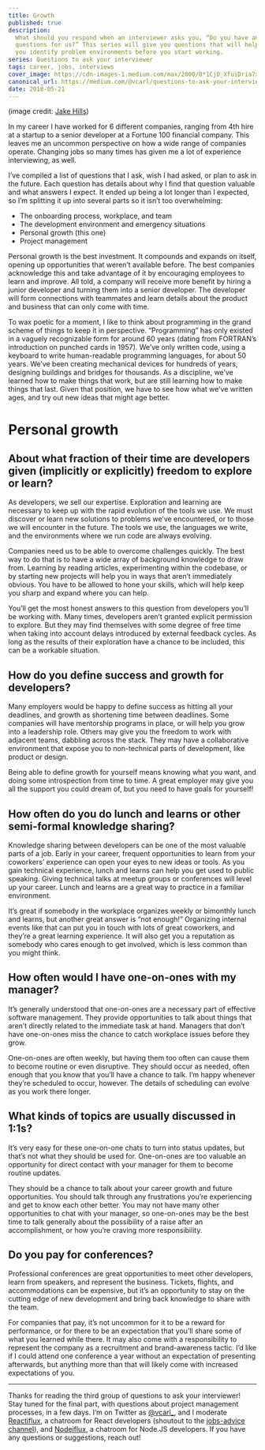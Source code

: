 ```yaml
---
title: Growth
published: true
description:
  What should you respond when an interviewer asks you, “Do you have any
  questions for us?” This series will give you questions that will help
  you identify problem environments before you start working.
series: Questions to ask your interviewer
tags: career, jobs, interviews
cover_image: https://cdn-images-1.medium.com/max/2000/0*1CjD_XfuiDria7xW.
canonical_url: https://medium.com/@vcarl/questions-to-ask-your-interviewer-growth-c88eed119ce2
date: 2018-05-21
---
```


(image credit: [Jake Hills](https://unsplash.com/@jakehills))

In my career I have worked for 6 different companies, ranging from 4th
hire at a startup to a senior developer at a Fortune 100 financial
company. This leaves me an uncommon perspective on how a wide range of
companies operate. Changing jobs so many times has given me a lot of
experience interviewing, as well.

I’ve compiled a list of questions that I ask, wish I had asked, or plan
to ask in the future. Each question has details about why I find that
question valuable and what answers I expect. It ended up being a lot
longer than I expected, so I’m splitting it up into several parts so it
isn’t too overwhelming:

- The onboarding process, workplace, and team
- The development environment and emergency situations
- Personal growth (this one)
- Project management

Personal growth is the best investment. It compounds and expands on
itself, opening up opportunities that weren’t available before. The best
companies acknowledge this and take advantage of it by encouraging
employees to learn and improve. All told, a company will receive more
benefit by hiring a junior developer and turning them into a senior
developer. The developer will form connections with teammates and learn
details about the product and business that can only come with time.

To wax poetic for a moment, I like to think about programming in the
grand scheme of things to keep it in perspective. “Programming” has only
existed in a vaguely recognizable form for around 60 years (dating from
FORTRAN’s introduction on punched cards in 1957). We’ve only written
code, using a keyboard to write human-readable programming languages,
for about 50 years. We’ve been creating mechanical devices for hundreds
of years, designing buildings and bridges for thousands. As a
discipline, we’ve learned how to make things that work, but are still
learning how to make things that last. Given that position, we have to
see how what we’ve written ages, and try out new ideas that might age
better.

# Personal growth

## About what fraction of their time are developers given (implicitly or explicitly) freedom to explore or learn?

As developers, we sell our expertise. Exploration and learning are
necessary to keep up with the rapid evolution of the tools we use. We
must discover or learn new solutions to problems we’ve encountered, or
to those we will encounter in the future. The tools we use, the
languages we write, and the environments where we run code are always
evolving.

Companies need us to be able to overcome challenges quickly. The best
way to do that is to have a wide array of background knowledge to draw
from. Learning by reading articles, experimenting within the codebase,
or by starting new projects will help you in ways that aren’t
immediately obvious. You have to be allowed to hone your skills, which
will help keep you sharp and expand where you can help.

You’ll get the most honest answers to this question from developers
you’ll be working with. Many times, developers aren’t granted explicit
permission to explore. But they may find themselves with some degree of
free time when taking into account delays introduced by external
feedback cycles. As long as the results of their exploration have a
chance to be included, this can be a workable situation.

## How do you define success and growth for developers?

Many employers would be happy to define success as hitting all your
deadlines, and growth as shortening time between deadlines. Some
companies will have mentorship programs in place, or will help you grow
into a leadership role. Others may give you the freedom to work with
adjacent teams, dabbling across the stack. They may have a collaborative
environment that expose you to non-technical parts of development, like
product or design.

Being able to define growth for yourself means knowing what you want,
and doing some introspection from time to time. A great employer may
give you all the support you could dream of, but you need to have goals
for yourself!

## How often do you do lunch and learns or other semi-formal knowledge sharing?

Knowledge sharing between developers can be one of the most valuable
parts of a job. Early in your career, frequent opportunities to learn
from your coworkers’ experience can open your eyes to new ideas or
tools. As you gain technical experience, lunch and learns can help you
get used to public speaking. Giving technical talks at meetup groups or
conferences will level up your career. Lunch and learns are a great way
to practice in a familiar environment.

It’s great if somebody in the workplace organizes weekly or bimonthly
lunch and learns, but another great answer is “not enough!” Organizing
internal events like that can put you in touch with lots of great
coworkers, and they’re a great learning experience. It will also get you
a reputation as somebody who cares enough to get involved, which is less
common than you might think.

## How often would I have one-on-ones with my manager?

It’s generally understood that one-on-ones are a necessary part of
effective software management. They provide opportunities to talk about
things that aren’t directly related to the immediate task at hand.
Managers that don’t have one-on-ones miss the chance to catch workplace
issues before they grow.

One-on-ones are often weekly, but having them too often can cause them
to become routine or even disruptive. They should occur as needed, often
enough that you know that you’ll have a chance to talk. I’m happy
whenever they’re scheduled to occur, however. The details of scheduling
can evolve as you work there longer.

## What kinds of topics are usually discussed in 1:1s?

It’s very easy for these one-on-one chats to turn into status updates,
but that’s not what they should be used for. One-on-ones are too
valuable an opportunity for direct contact with your manager for them to
become routine updates.

They should be a chance to talk about your career growth and future
opportunities. You should talk through any frustrations you’re
experiencing and get to know each other better. You may not have many
other opportunities to chat with your manager, so one-on-ones may be the
best time to talk generally about the possibility of a raise after an
accomplishment, or how you’re craving more responsibility.

## Do you pay for conferences?

Professional conferences are great opportunities to meet other
developers, learn from speakers, and represent the business. Tickets,
flights, and accommodations can be expensive, but it’s an opportunity to
stay on the cutting edge of new development and bring back knowledge to
share with the team.

For companies that pay, it’s not uncommon for it to be a reward for
performance, or for there to be an expectation that you’ll share some of
what you learned while there. It may also come with a responsibility to
represent the company as a recruitment and brand-awareness tactic. I’d
like if I could attend one conference a year without an expectation of
presenting afterwards, but anything more than that will likely come with
increased expectations of you.

---

Thanks for reading the third group of questions to ask your interviewer!
Stay tuned for the final part, with questions about project management
processes, in a few days. I’m on Twitter as
[@vcarl\_](https://twitter.com/vcarl_), and I moderate
[Reactiflux](https://discord.gg/s6dJcJt), a chatroom for React
developers (shoutout to the
[jobs-advice channel](https://discord.gg/s6dJcJt)), and
[Nodeiflux](https://discordapp.com/invite/vUsrbjd), a chatroom for
Node.JS developers. If you have any questions or suggestions, reach out!
